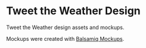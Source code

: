 Tweet the Weather Design
========================

Tweet the Weather design assets and mockups.

Mockups were created with [Balsamiq Mockups](http://balsamiq.com/products/mockups/).

